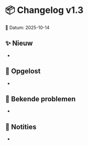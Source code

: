 # 📦 Changelog v1.3
📅 Datum: 2025-10-14

## ✨ Nieuw
-

## 🐞 Opgelost
-

## 🚧 Bekende problemen
-

## 📘 Notities
-
